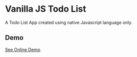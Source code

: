 # Vanilla JS Todo List

A Todo List App created using native Javascript language only.

## Demo
[See Online Demo](https://welisonmenezes.github.io/vanilla-js-todo-list/).
